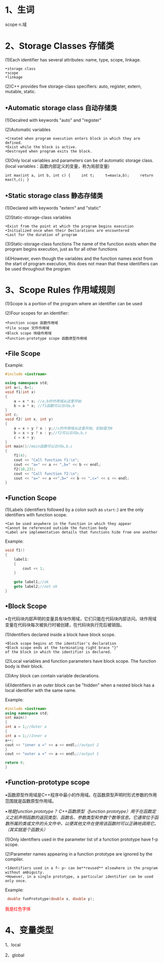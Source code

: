 # 1、生词

scope   n.域

# 2、Storage Classes 存储类

(1)Each identifier has several attributes: name, type, scope, linkage.

    •storage class
    •scope
	•linkage

(2)C++ provides five storage-class specifiers: auto, register, extern, mutable, static.

## •Automatic storage class 自动存储类

(1)Decalred with keywords "auto" and "register"

(2)Automatic variables

    •Created when program execution enters block in which they are defined.
    •Exist while the block is active.
    •Destroyed when program exits the block.

(3)Only local variables and parameters can be of automatic storage class.(local variables：函数内部定义的变量，称为局部变量)

`int max(int a, int b, int c) {     int t;     t=max(a,b);     return max(t,c); }`

## •Static storage class 静态存储类

(1)Declared with keywords "extern" and "static"

(2)Static-storage-class variables

    •Exist from the point at which the program begins execution
    •Initialized once when their Declarations are encountered
    •Last for the duration of program

(3)Static-storage-class functions
    The name of the function exists when the program begins execution, just as for all other functions

(4)However, even though the variables and the function names exist from the start of program execution,
    this does not mean that these identifiers can be used throughout the program

# 3、Scope Rules 作用域规则

 (1)Scope is a portion of the program where an identifier can be used

 (2)Four scopes for an identifier:
    
    •Function scope 函数作用域
    •File scope 文件作用域
    •Block scope 块级作用域
    •Function-prototype scope 函数原型作用域

## •File Scope

Example:

```c++
#include <iostream>

using namespace std;
int a=1, b=1;
void f1(int x)
{
    a = x * x; //a,b的作用域从这里开始
    b = a * x; //f1函数可以访问a,b
}
int c;
void f2( int x, int y)
{
    a = x > y ? x : y;//c的作用域从这里开始，初始值为0
    b = x < y ? x : y;//f2可以访问a,b,c
    c = x + y;
}
int main()//main函数可以访问a,b,c
{
    f1(4);
    cout << "Call function f1:\n";
    cout << "a=" << a << ",b=" << b << endl;
    f2(10,23);
    cout << "Call function f2:\n";
    cout << "a=" << a <<",b=" << b << ",c=" << c << endl;
}
```

## •Function Scope

(1)Labels (identifiers followed by a colon such as `start:`) are the only identifiers with function scope.

    •Can be used anywhere in the function in which they appear
	•Cannot be referenced outside the function body
	•Label are implementation details that functions hide from one another

Example:

```c++
void f1()
{
    label1:
    {
        cout << 1;
    }
  
    goto label1;//ok
    goto label2;//not ok
}
```

## •Block Scope

•在代码块内部声明的变量具有块作用域，它们只能在代码块内部访问。块作用域变量在代码块每次被执行时被创建，在代码块执行完后被销毁。

(1)Identifiers declared inside a block have block scope.

    •Block scope begins at the identifier's declaration
    •Block scope ends at the terminating right brace "}"
   	of the block in which the identifier is declared.

(2)Local variables and function parameters have block scope. The function body is their block.

(3)Any block can contain variable declarations.

(4)Identifiers in an outer block can be "hidden" when a nested block has a local identifier with the same name.

Example:

```c++
#include <iostream>
using namespace std;
int main()
{
int a = 1;//Outer a
{
int a = 1;//Inner a
a++;
cout << "inner a =" << a << endl;//output 2
}
cout << "outer a =" << a << endl;//output 1

return 0;
}
```

## •Function-prototype scope

•函数原型作用域是C++程序中最小的作用域。在函数原型声明时形式参数的作用范围就是函数原型作用域。

*•啥是function prototype？
    C++函数原型（function prototype）用于在函数定义之前声明函数的返回类型、函数名、参数类型和参数个数等信息。它通常位于函数所属的类或文件的头文件中，以便其他文件在使用该函数时可以正确地调用它。（其实就是个函数头）*

(1)Only identifiers used in the parameter list of a function prototype have f-p scope.

(2)Parameter names appearing in a function prototype are ignored by the compiler.

    •Identifiers used in a f~ p~ can be**reused** elsewhere in the program without ambiguity.
    •However, in a single prototype, a particular identifier can be used only once.

Example:

```c++
 double funPrototype(double x, double y);  
```

<font color=red face=宋体>我是红色字体</font> 

# 4、变量类型

1、local

2、global
